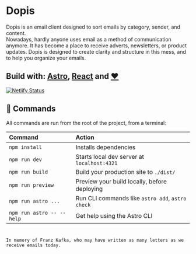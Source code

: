 # Dopis

Dopis is an email client designed to sort emails by category, sender, and content. <br>
Nowadays, hardly anyone uses email as a method of communication anymore. It has become a place to receive adverts, newsletters, or product updates. Dopis is designed to create clarity and structure in this mess, and to help you organize your emails.

## Build with: [Astro](https://astro.build/), [React](https://react.dev/) and [♥️](https://www.mondmarmelade.com/)
[![Netlify Status](https://api.netlify.com/api/v1/badges/37be5cf0-30a8-45d5-a744-96a737e3d505/deploy-status)](https://dopis.netlify.app/)

## 🧞 Commands

All commands are run from the root of the project, from a terminal:

| Command                   | Action                                           |
| :------------------------ | :----------------------------------------------- |
| `npm install`             | Installs dependencies                            |
| `npm run dev`             | Starts local dev server at `localhost:4321`      |
| `npm run build`           | Build your production site to `./dist/`          |
| `npm run preview`         | Preview your build locally, before deploying     |
| `npm run astro ...`       | Run CLI commands like `astro add`, `astro check` |
| `npm run astro -- --help` | Get help using the Astro CLI                     |

#

```
In memory of Franz Kafka, who may have written as many letters as we receive emails today.
```
